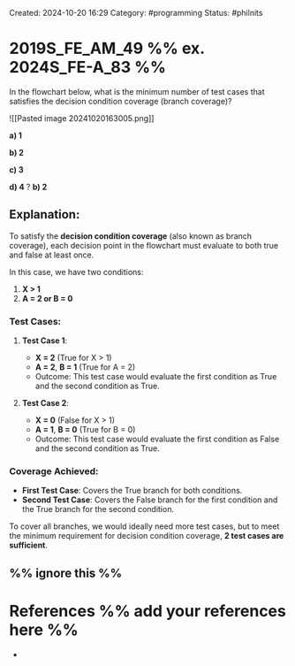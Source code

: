Created: 2024-10-20 16:29
Category: #programming 
Status: #philnits



# 2019S_FE_AM_49 %% ex. 2024S_FE-A_83 %%

In the flowchart below, what is the minimum number of test cases that satisfies the decision condition coverage (branch coverage)?

![[Pasted image 20241020163005.png]]

**a) 1** 

**b) 2** 

**c) 3** 

**d) 4**
?
**b) 2** 
## **Explanation:**

To satisfy the **decision condition coverage** (also known as branch coverage), each decision point in the flowchart must evaluate to both true and false at least once.

In this case, we have two conditions:

1. **X > 1**
2. **A = 2 or B = 0**

### Test Cases:

1. **Test Case 1**:
    
    - **X = 2** (True for X > 1)
    - **A = 2**, **B = 1** (True for A = 2)
    - Outcome: This test case would evaluate the first condition as True and the second condition as True.
2. **Test Case 2**:
    
    - **X = 0** (False for X > 1)
    - **A = 1**, **B = 0** (True for B = 0)
    - Outcome: This test case would evaluate the first condition as False and the second condition as True.

### Coverage Achieved:

- **First Test Case**: Covers the True branch for both conditions.
- **Second Test Case**: Covers the False branch for the first condition and the True branch for the second condition.

To cover all branches, we would ideally need more test cases, but to meet the minimum requirement for decision condition coverage, **2 test cases are sufficient**.

%% ignore this %%
---









# References %% add your references here %%
- 